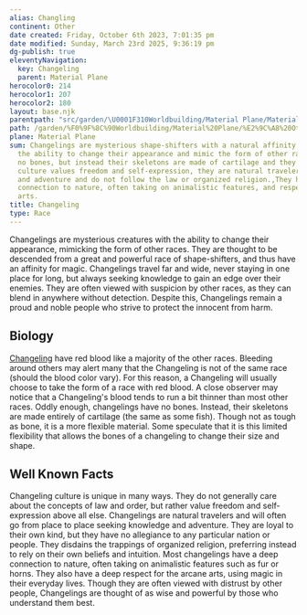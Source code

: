 ```yaml
---
alias: Changling
continent: Other
date created: Friday, October 6th 2023, 7:01:35 pm
date modified: Sunday, March 23rd 2025, 9:36:19 pm
dg-publish: true
eleventyNavigation:
  key: Changeling
  parent: Material Plane
herocolor0: 214
herocolor1: 207
herocolor2: 180
layout: base.njk
parentpath: "src/garden/\U0001F310Worldbuilding/Material Plane/Material Plane.md"
path: /garden/%F0%9F%8C%90Worldbuilding/Material%20Plane/%E2%9C%A8%20Other/Races/Changeling/
plane: Material Plane
sum: Changelings are mysterious shape-shifters with a natural affinity for magic and
  the ability to change their appearance and mimic the form of other races.,They have
  no bones, but instead their skeletons are made of cartilage and they have red blood.,Changeling
  culture values freedom and self-expression, they are natural travelers seeking knowledge
  and adventure and do not follow the law or organized religion.,They have a deep
  connection to nature, often taking on animalistic features, and respect the arcane
  arts.
title: Changeling
type: Race
---
```


Changelings are mysterious creatures with the ability to change their appearance, mimicking the form of other races. They are thought to be descended from a great and powerful race of shape-shifters, and thus have an affinity for magic. Changelings travel far and wide, never staying in one place for long, but always seeking knowledge to gain an edge over their enemies. They are often viewed with suspicion by other races, as they can blend in anywhere without detection. Despite this, Changelings remain a proud and noble people who strive to protect the innocent from harm.

## Biology

[Changeling](/garden/%F0%9F%8C%90Worldbuilding/Material%20Plane/%E2%9C%A8%20Other/Races/Changeling) have red blood like a majority of the other races. Bleeding around others may alert many that the Changeling is not of the same race (should the blood color vary). For this reason, a Changeling will usually choose to take the form of a race with red blood. A close observer may notice that a Changeling's blood tends to run a bit thinner than most other races. Oddly enough, changelings have no bones. Instead, their skeletons are made entirely of cartilage (the same as some fish). Though not as tough as bone, it is a more flexible material. Some speculate that it is this limited flexibility that allows the bones of a changeling to change their size and shape.

## Well Known Facts

 Changeling culture is unique in many ways. They do not generally care about the concepts of law and order, but rather value freedom and self-expression above all else. Changelings are natural travelers and will often go from place to place seeking knowledge and adventure. They are loyal to their own kind, but they have no allegiance to any particular nation or people. They disdains the trappings of organized religion, preferring instead to rely on their own beliefs and intuition. Most changelings have a deep connection to nature, often taking on animalistic features such as fur or horns. They also have a deep respect for the arcane arts, using magic in their everyday lives. Though they are often viewed with distrust by other people, Changelings are thought of as wise and powerful by those who understand them best.